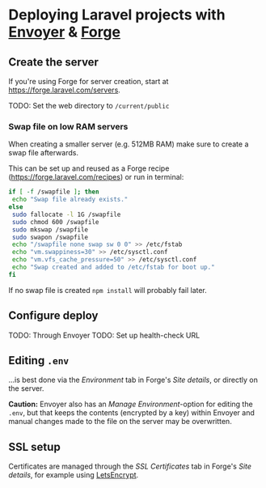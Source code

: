 # Deploying Laravel projects with [Envoyer](https://envoyer.io/) & [Forge](https://forge.laravel.com/)

## Create the server
If you're using Forge for server creation, start at https://forge.laravel.com/servers.

TODO: Set the web directory to `/current/public`

### Swap file on low RAM servers
When creating a smaller server (e.g. 512MB RAM) make sure to create a swap file afterwards.

This can be set up and reused as a Forge recipe (https://forge.laravel.com/recipes) or run in terminal:

```sh
if [ -f /swapfile ]; then
 echo "Swap file already exists."
else
 sudo fallocate -l 1G /swapfile
 sudo chmod 600 /swapfile
 sudo mkswap /swapfile
 sudo swapon /swapfile
 echo "/swapfile none swap sw 0 0" >> /etc/fstab
 echo "vm.swappiness=30" >> /etc/sysctl.conf
 echo "vm.vfs_cache_pressure=50" >> /etc/sysctl.conf
 echo "Swap created and added to /etc/fstab for boot up."
fi
```

If no swap file is created `npm install` will probably fail later.

## Configure deploy
TODO: Through Envoyer
TODO: Set up health-check URL

## Editing `.env`
...is best done via the _Environment_ tab in Forge's _Site details_, or directly on the server.

**Caution:** Envoyer also has an _Manage Environment_-option for editing the `.env`, but that keeps the contents (encrypted by a key) within Envoyer and manual changes made to the file on the server may be overwritten.

## SSL setup
Certificates are managed through the _SSL Certificates_ tab in Forge's _Site details_, for example using [LetsEncrypt](https://letsencrypt.org).
